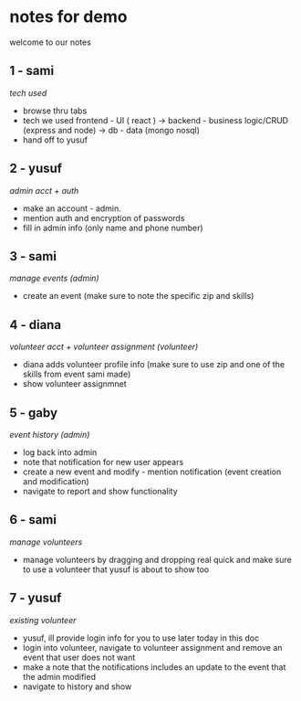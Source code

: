 # notes for demo

welcome to our notes

## 1 - sami 
_tech used_
- browse thru tabs
- tech we used frontend - UI ( react ) -> backend - business logic/CRUD (express and node) -> db - data (mongo nosql)
- hand off to yusuf

## 2 - yusuf 
_admin acct + auth_
- make an account - admin.
- mention auth and encryption of passwords
- fill in admin info (only name and phone number)
  
## 3 - sami
_manage events (admin)_
- create an event (make sure to note the specific zip and skills)

## 4 - diana
_volunteer acct + volunteer assignment (volunteer)_
- diana adds volunteer profile info (make sure to use zip and one of the skills from event sami made)
- show volunteer assignmnet

## 5 - gaby
_event history (admin)_
- log back into admin
- note that notification for new user appears
- create a new event and modify - mention notification (event creation and modification) 
- navigate to report and show functionality

## 6 - sami
_manage volunteers_
- manage volunteers by dragging and dropping real quick and make sure to use a volunteer that yusuf is about to show too

## 7 - yusuf
_existing volunteer_
- yusuf, ill provide login info for you to use later today in this doc
- login into volunteer, navigate to volunteer assignment and remove an event that user does not want
- make a note that the notifications includes an update to the event that the admin modified
- navigate to history and show

